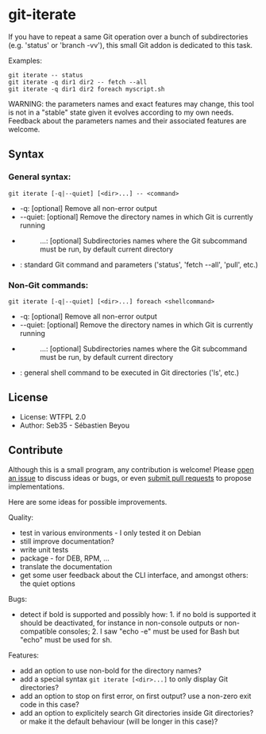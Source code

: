 git-iterate
===========

If you have to repeat a same Git operation over a bunch of subdirectories (e.g. 'status' or 'branch -vv'), this small Git addon is dedicated to this task.

Examples:
```
git iterate -- status
git iterate -q dir1 dir2 -- fetch --all
git iterate -q dir1 dir2 foreach myscript.sh
```

WARNING: the parameters names and exact features may change, this tool is not in a "stable" state given it evolves according to my own needs. Feedback about the parameters names and their associated features are welcome.

Syntax
------

### General syntax:
```
git iterate [-q|--quiet] [<dir>...] -- <command>
```

* -q: [optional] Remove all non-error output
* --quiet: [optional] Remove the directory names in which Git is currently running
* <dir>...: [optional] Subdirectories names where the Git subcommand must be run, by default current directory
* <command>: standard Git command and parameters ('status', 'fetch --all', 'pull', etc.)

### Non-Git commands:
```
git iterate [-q|--quiet] [<dir>...] foreach <shellcommand>
```

* -q: [optional] Remove all non-error output
* --quiet: [optional] Remove the directory names in which Git is currently running
* <dir>...: [optional] Subdirectories names where the Git subcommand must be run, by default current directory
* <shellcommand>: general shell command to be executed in Git directories ('ls', etc.)

License
-------

* License: WTFPL 2.0
* Author: Seb35 - Sébastien Beyou

Contribute
----------

Although this is a small program, any contribution is welcome! Please [open an issue](https://github.com/Seb35/git-iterate/issues) to discuss ideas or bugs, or even [submit pull requests](https://github.com/Seb35/git-iterate/pulls) to propose implementations.

Here are some ideas for possible improvements.

Quality:
* test in various environments - I only tested it on Debian
* still improve documentation?
* write unit tests
* package - for DEB, RPM, …
* translate the documentation
* get some user feedback about the CLI interface, and amongst others: the quiet options

Bugs:
* detect if bold is supported and possibly how: 1. if no bold is supported it should be deactivated, for instance in non-console outputs or non-compatible consoles; 2. I saw "echo -e" must be used for Bash but "echo" must be used for sh.

Features:
* add an option to use non-bold for the directory names?
* add a special syntax `git iterate [<dir>...]` to only display Git directories?
* add an option to stop on first error, on first output? use a non-zero exit code in this case?
* add an option to explicitely search Git directories inside Git directories? or make it the default behaviour (will be longer in this case)?
